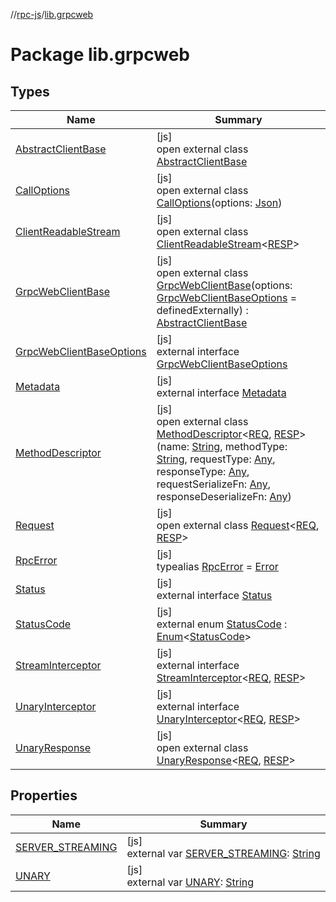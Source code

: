 //[rpc-js](../../index.md)/[lib.grpcweb](index.md)

# Package lib.grpcweb

## Types

| Name | Summary |
|---|---|
| [AbstractClientBase](-abstract-client-base/index.md) | [js]<br>open external class [AbstractClientBase](-abstract-client-base/index.md) |
| [CallOptions](-call-options/index.md) | [js]<br>open external class [CallOptions](-call-options/index.md)(options: [Json](https://kotlinlang.org/api/latest/jvm/stdlib/kotlin.js/-json/index.html)) |
| [ClientReadableStream](-client-readable-stream/index.md) | [js]<br>open external class [ClientReadableStream](-client-readable-stream/index.md)&lt;[RESP](-client-readable-stream/index.md)&gt; |
| [GrpcWebClientBase](-grpc-web-client-base/index.md) | [js]<br>open external class [GrpcWebClientBase](-grpc-web-client-base/index.md)(options: [GrpcWebClientBaseOptions](-grpc-web-client-base-options/index.md) = definedExternally) : [AbstractClientBase](-abstract-client-base/index.md) |
| [GrpcWebClientBaseOptions](-grpc-web-client-base-options/index.md) | [js]<br>external interface [GrpcWebClientBaseOptions](-grpc-web-client-base-options/index.md) |
| [Metadata](-metadata/index.md) | [js]<br>external interface [Metadata](-metadata/index.md) |
| [MethodDescriptor](-method-descriptor/index.md) | [js]<br>open external class [MethodDescriptor](-method-descriptor/index.md)&lt;[REQ](-method-descriptor/index.md), [RESP](-method-descriptor/index.md)&gt;(name: [String](https://kotlinlang.org/api/latest/jvm/stdlib/kotlin/-string/index.html), methodType: [String](https://kotlinlang.org/api/latest/jvm/stdlib/kotlin/-string/index.html), requestType: [Any](https://kotlinlang.org/api/latest/jvm/stdlib/kotlin/-any/index.html), responseType: [Any](https://kotlinlang.org/api/latest/jvm/stdlib/kotlin/-any/index.html), requestSerializeFn: [Any](https://kotlinlang.org/api/latest/jvm/stdlib/kotlin/-any/index.html), responseDeserializeFn: [Any](https://kotlinlang.org/api/latest/jvm/stdlib/kotlin/-any/index.html)) |
| [Request](-request/index.md) | [js]<br>open external class [Request](-request/index.md)&lt;[REQ](-request/index.md), [RESP](-request/index.md)&gt; |
| [RpcError](index.md#2067006156%2FClasslikes%2F854961009) | [js]<br>typealias [RpcError](index.md#2067006156%2FClasslikes%2F854961009) = [Error](https://kotlinlang.org/api/latest/jvm/stdlib/kotlin/-error/index.html) |
| [Status](-status/index.md) | [js]<br>external interface [Status](-status/index.md) |
| [StatusCode](-status-code/index.md) | [js]<br>external enum [StatusCode](-status-code/index.md) : [Enum](https://kotlinlang.org/api/latest/jvm/stdlib/kotlin/-enum/index.html)&lt;[StatusCode](-status-code/index.md)&gt; |
| [StreamInterceptor](-stream-interceptor/index.md) | [js]<br>external interface [StreamInterceptor](-stream-interceptor/index.md)&lt;[REQ](-stream-interceptor/index.md), [RESP](-stream-interceptor/index.md)&gt; |
| [UnaryInterceptor](-unary-interceptor/index.md) | [js]<br>external interface [UnaryInterceptor](-unary-interceptor/index.md)&lt;[REQ](-unary-interceptor/index.md), [RESP](-unary-interceptor/index.md)&gt; |
| [UnaryResponse](-unary-response/index.md) | [js]<br>open external class [UnaryResponse](-unary-response/index.md)&lt;[REQ](-unary-response/index.md), [RESP](-unary-response/index.md)&gt; |

## Properties

| Name | Summary |
|---|---|
| [SERVER_STREAMING](-s-e-r-v-e-r_-s-t-r-e-a-m-i-n-g.md) | [js]<br>external var [SERVER_STREAMING](-s-e-r-v-e-r_-s-t-r-e-a-m-i-n-g.md): [String](https://kotlinlang.org/api/latest/jvm/stdlib/kotlin/-string/index.html) |
| [UNARY](-u-n-a-r-y.md) | [js]<br>external var [UNARY](-u-n-a-r-y.md): [String](https://kotlinlang.org/api/latest/jvm/stdlib/kotlin/-string/index.html) |
